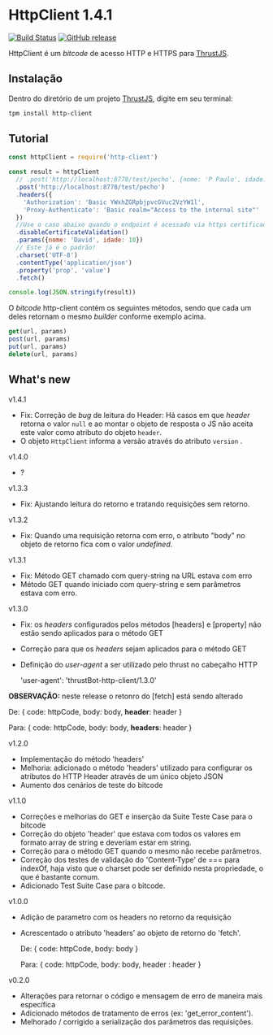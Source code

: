 # HttpClient 1.4.1

[![Build Status](https://travis-ci.org/thrust-bitcodes/http-client.svg?branch=master)](https://travis-ci.org/thrust-bitcodes/http-client) [![GitHub release](https://img.shields.io/github/release/thrust-bitcodes/http-client.svg)](https://github.com/thrust-bitcodes/http-client/releases)

HttpClient é um *bitcode* de acesso HTTP e HTTPS para [ThrustJS](https://github.com/thrustjs/thrust).

## Instalação

Dentro do diretório de um projeto [ThrustJS](https://github.com/thrustjs/thrust), digite em seu terminal:

```bash
tpm install http-client
```

## Tutorial

```javascript
const httpClient = require('http-client')

const result = httpClient
  // .post('http://localhost:8778/test/pecho', {nome: 'P Paulo', idade: 13})
  .post('http://localhost:8778/test/pecho')
  .headers({
    'Authorization': 'Basic YWxhZGRpbjpvcGVuc2VzYW1l',
    'Proxy-Authenticate': 'Basic realm="Access to the internal site"'
  })
  //Use o caso abaixo quando o endpoint é acessado via https certificado e não temos o certificado para validação
  .disableCertificateValidation()
  .params({nome: 'David', idade: 10})
  // Este já é o padrão!
  .charset('UTF-8')
  .contentType('application/json')
  .property('prop', 'value')
  .fetch()

console.log(JSON.stringify(result))
```

O *bitcode* http-client contém os seguintes métodos, sendo que cada um deles retornam o mesmo *builder* conforme exemplo acima.

```javascript
get(url, params)
post(url, params)
put(url, params)
delete(url, params)
```

## What's new

v1.4.1

- Fix: Correção de *bug* de leitura do Header: Há casos em que *header* retorna o valor `null` e ao montar o objeto de
resposta o JS não aceita este valor como atributo do objeto `header`.
- O objeto `HttpClient` informa a versão através do atributo `version` .

v1.4.0

- ?

v1.3.3

- Fix: Ajustando leitura do retorno e tratando requisições sem retorno.

v1.3.2

- Fix: Quando uma requisição retorna com erro, o atributo "body" no objeto de retorno fica com o valor _undefined_.

v1.3.1

- Fix: Método GET chamado com query-string na URL estava com erro
- Método GET quando iniciado com query-string e sem parâmetros estava com erro.

v1.3.0

- Fix: os _headers_ configurados pelos métodos [headers] e [property] não estão sendo aplicados para o método GET
- Correção para que os _headers_ sejam aplicados para o método GET
- Definição do _user-agent_ a ser utilizado pelo thrust no cabeçalho HTTP

  'user-agent': 'thrustBot-http-client/1.3.0'

**OBSERVAÇÃO:** neste release o retonro do [fetch] está sendo alterado

  De: { code: httpCode, body: body, **header**: header }

  Para: { code: httpCode, body: body, **headers**: header }

v1.2.0

- Implementação do método 'headers'
- Melhoria: adicionado o método 'headers' utilizado para configurar os atributos do HTTP Header através de um único objeto JSON
- Aumento dos cenários de teste do bitcode

v1.1.0

- Correções e melhorias do GET e inserção da Suite Teste Case para o bitcode
- Correção do objeto 'header' que estava com todos os valores em formato array de string e deveriam estar em string.
- Correção para o método GET quando o mesmo não recebe parâmetros.
- Correção dos testes de validação do 'Content-Type' de === para indexOf, haja visto que o charset pode ser definido nesta propriedade, o que é bastante comum.
- Adicionado Test Suite Case para o bitcode.

v1.0.0

- Adição de parametro com os headers no retorno da requisição
- Acrescentado o atributo 'headers' ao objeto de retorno do 'fetch'.

  De: { code: httpCode, body: body }

  Para: { code: httpCode, body: body, header : header }

v0.2.0

- Alterações para retornar o código e mensagem de erro de maneira mais específica
- Adicionado métodos de tratamento de erros (ex: 'get_error_content').
- Melhorado / corrigido a serialização dos parâmetros das requisições.
